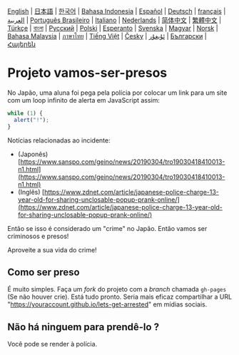
[English](README.md) | [日本語](README.ja.md) | [한국어](README.ko.md) | [Bahasa Indonesia](README.in.md) | [Español](README.es.md) | [Deutsch](README.de.md) | [français](README.fr.md) | [العربية](README.ar.md) | [Português Brasileiro](README.pt-br.md) | [Italiano](README.it.md) | [Nederlands](README.nl.md) | [简体中文](README.zh_hans.md) | [繁體中文](README.zh_hant.md) | [Türkçe](README.tr.md) | [বাংলা](README.bn.md)  | [Русский](README.ru.md) | [Polski](README.pl.md) | [Esperanto](README.eo.md) | [Svenska](README.se.md) | [Magyar](README.hu.md) | [Norsk](README.no.md) | [Bahasa Malaysia](README.ms.md) | [ภาษาไทย](README.th.md) | [Tiếng Việt](README.vi.md) | [Česky](README.cz.md) | [ئۇيغۇر](README.ug.md) | [Български](README.bg.md) | [Հայերեն](README.am.md) 

# Projeto vamos-ser-presos

No Japão, uma aluna foi pega pela polícia por colocar um link para um site com um loop infinito de alerta em JavaScript assim:

```js
while (1) {
  alert("!");
}
```

Notícias relacionadas ao incidente:

- (Japonês) [https://www.sanspo.com/geino/news/20190304/tro19030418410013-n1.html](https://www.sanspo.com/geino/news/20190304/tro19030418410013-n1.html)
- (Inglês) [https://www.zdnet.com/article/japanese-police-charge-13-year-old-for-sharing-unclosable-popup-prank-online/](https://www.zdnet.com/article/japanese-police-charge-13-year-old-for-sharing-unclosable-popup-prank-online/)

Então se isso é considerado um "crime" no Japão. Então vamos ser criminosos e presos!

Aproveite a sua vida do crime!

## Como ser preso

É muito simples. Faça um _fork_ do projeto com a _branch_ chamada `gh-pages` (Se não houver crie). Está tudo pronto. Seria mais eficaz compartilhar a URL "https://youraccount.github.io/lets-get-arrested" em mídias sociais.

## Não há ninguem para prendê-lo ?

Você pode se render à polícia.
